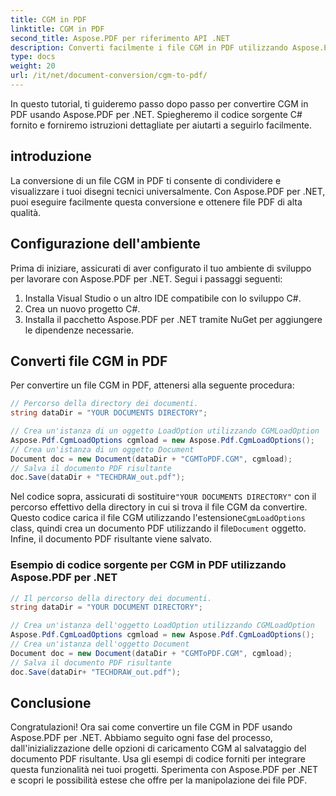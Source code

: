 ```yaml
---
title: CGM in PDF
linktitle: CGM in PDF
second_title: Aspose.PDF per riferimento API .NET
description: Converti facilmente i file CGM in PDF utilizzando Aspose.PDF per .NET.
type: docs
weight: 20
url: /it/net/document-conversion/cgm-to-pdf/
---
```


In questo tutorial, ti guideremo passo dopo passo per convertire CGM in PDF usando Aspose.PDF per .NET. Spiegheremo il codice sorgente C# fornito e forniremo istruzioni dettagliate per aiutarti a seguirlo facilmente.

## introduzione

La conversione di un file CGM in PDF ti consente di condividere e visualizzare i tuoi disegni tecnici universalmente. Con Aspose.PDF per .NET, puoi eseguire facilmente questa conversione e ottenere file PDF di alta qualità.

## Configurazione dell'ambiente

Prima di iniziare, assicurati di aver configurato il tuo ambiente di sviluppo per lavorare con Aspose.PDF per .NET. Segui i passaggi seguenti:

1. Installa Visual Studio o un altro IDE compatibile con lo sviluppo C#.
2. Crea un nuovo progetto C#.
3. Installa il pacchetto Aspose.PDF per .NET tramite NuGet per aggiungere le dipendenze necessarie.

## Converti file CGM in PDF

Per convertire un file CGM in PDF, attenersi alla seguente procedura:

```csharp
// Percorso della directory dei documenti.
string dataDir = "YOUR DOCUMENTS DIRECTORY";

// Crea un'istanza di un oggetto LoadOption utilizzando CGMLoadOption
Aspose.Pdf.CgmLoadOptions cgmload = new Aspose.Pdf.CgmLoadOptions();
// Crea un'istanza di un oggetto Document
Document doc = new Document(dataDir + "CGMToPDF.CGM", cgmload);
// Salva il documento PDF risultante
doc.Save(dataDir + "TECHDRAW_out.pdf");
```

 Nel codice sopra, assicurati di sostituire`"YOUR DOCUMENTS DIRECTORY"` con il percorso effettivo della directory in cui si trova il file CGM da convertire. Questo codice carica il file CGM utilizzando l'estensione`CgmLoadOptions` class, quindi crea un documento PDF utilizzando il file`Document` oggetto. Infine, il documento PDF risultante viene salvato.

### Esempio di codice sorgente per CGM in PDF utilizzando Aspose.PDF per .NET

```csharp
// Il percorso della directory dei documenti.
string dataDir = "YOUR DOCUMENT DIRECTORY";

// Crea un'istanza dell'oggetto LoadOption utilizzando CGMLoadOption
Aspose.Pdf.CgmLoadOptions cgmload = new Aspose.Pdf.CgmLoadOptions();
// Crea un'istanza dell'oggetto Document
Document doc = new Document(dataDir + "CGMToPDF.CGM", cgmload);
// Salva il documento PDF risultante
doc.Save(dataDir+ "TECHDRAW_out.pdf");
```

## Conclusione

Congratulazioni! Ora sai come convertire un file CGM in PDF usando Aspose.PDF per .NET. Abbiamo seguito ogni fase del processo, dall'inizializzazione delle opzioni di caricamento CGM al salvataggio del documento PDF risultante. Usa gli esempi di codice forniti per integrare questa funzionalità nei tuoi progetti. Sperimenta con Aspose.PDF per .NET e scopri le possibilità estese che offre per la manipolazione dei file PDF.
